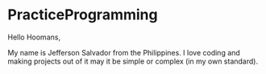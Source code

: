 # PracticeProgramming

Hello Hoomans,

My name is Jefferson Salvador from the Philippines.
I love coding and making projects out of it may it be
simple or complex (in my own standard). 
